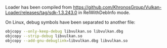 Loader has been compiled from https://github.com/KhronosGroup/Vulkan-Loader/releases/tag/sdk-1.3.243.0
in RelWithDebInfo mode.

On Linux, debug symbols have been separated to another file:
```bash
objcopy --only-keep-debug libvulkan.so libvulkan.dbg
objcopy --strip-debug libvulkan.so
objcopy --add-gnu-debuglink=libvulkan.dbg libvulkan.so
```
